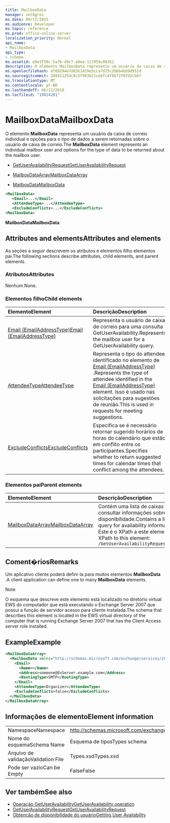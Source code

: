 ```yaml
---
title: MailboxData
manager: sethgros
ms.date: 09/17/2015
ms.audience: Developer
ms.topic: reference
ms.prod: office-online-server
localization_priority: Normal
api_name:
- MailboxData
api_type:
- schema
ms.assetid: e9e3f50c-5a7b-49c7-a9ea-117959c08352
description: O elemento MailboxData representa um usuário da caixa de correio individual e opções para o tipo de dados a serem retornadas sobre o usuário de caixa de correio.
ms.openlocfilehash: df60294e7d83b1459e5cca7d75c2b6b4bb9d931d
ms.sourcegitcommit: 34041125dc8c5f993b21cebfc4f8b72f0fd2cb6f
ms.translationtype: MT
ms.contentlocale: pt-BR
ms.lasthandoff: 06/11/2018
ms.locfileid: "19824281"
---
```

# <a name="mailboxdata"></a><span data-ttu-id="4225d-103">MailboxData</span><span class="sxs-lookup"><span data-stu-id="4225d-103">MailboxData</span></span>

<span data-ttu-id="4225d-104">O elemento **MailboxData** representa um usuário da caixa de correio individual e opções para o tipo de dados a serem retornadas sobre o usuário de caixa de correio.</span><span class="sxs-lookup"><span data-stu-id="4225d-104">The **MailboxData** element represents an individual mailbox user and options for the type of data to be returned about the mailbox user.</span></span> 
  
- [<span data-ttu-id="4225d-105">GetUserAvailabilityRequest</span><span class="sxs-lookup"><span data-stu-id="4225d-105">GetUserAvailabilityRequest</span></span>](getuseravailabilityrequest.md)
  
- [<span data-ttu-id="4225d-106">MailboxDataArray</span><span class="sxs-lookup"><span data-stu-id="4225d-106">MailboxDataArray</span></span>](mailboxdataarray.md)
  
- [<span data-ttu-id="4225d-107">MailboxData</span><span class="sxs-lookup"><span data-stu-id="4225d-107">MailboxData</span></span>](mailboxdata.md)
  
```xml
<MailboxData>
   <Email>...</Email>
   <AttendeeType>...</AttendeeType>
   <ExcludeConflicts>...</ExcludeConflicts>
<MailboxData>
```

<span data-ttu-id="4225d-108">**MailboxData**</span><span class="sxs-lookup"><span data-stu-id="4225d-108">**MailboxData**</span></span>

## <a name="attributes-and-elements"></a><span data-ttu-id="4225d-109">Attributes and elements</span><span class="sxs-lookup"><span data-stu-id="4225d-109">Attributes and elements</span></span>

<span data-ttu-id="4225d-110">As seções a seguir descrevem os atributos e elementos filho elementos pai.</span><span class="sxs-lookup"><span data-stu-id="4225d-110">The following sections describe attributes, child elements, and parent elements.</span></span>
  
### <a name="attributes"></a><span data-ttu-id="4225d-111">Atributos</span><span class="sxs-lookup"><span data-stu-id="4225d-111">Attributes</span></span>

<span data-ttu-id="4225d-112">Nenhum.</span><span class="sxs-lookup"><span data-stu-id="4225d-112">None.</span></span>
  
### <a name="child-elements"></a><span data-ttu-id="4225d-113">Elementos filho</span><span class="sxs-lookup"><span data-stu-id="4225d-113">Child elements</span></span>

|<span data-ttu-id="4225d-114">**Elemento**</span><span class="sxs-lookup"><span data-stu-id="4225d-114">**Element**</span></span>|<span data-ttu-id="4225d-115">**Descrição**</span><span class="sxs-lookup"><span data-stu-id="4225d-115">**Description**</span></span>|
|:-----|:-----|
|[<span data-ttu-id="4225d-116">Email (EmailAddressType)</span><span class="sxs-lookup"><span data-stu-id="4225d-116">Email (EmailAddressType)</span></span>](email-emailaddresstype.md) <br/> |<span data-ttu-id="4225d-117">Representa o usuário de caixa de correio para uma consulta GetUserAvailability.</span><span class="sxs-lookup"><span data-stu-id="4225d-117">Represents the mailbox user for a GetUserAvailability query.</span></span>  <br/> |
|[<span data-ttu-id="4225d-118">AttendeeType</span><span class="sxs-lookup"><span data-stu-id="4225d-118">AttendeeType</span></span>](attendeetype.md) <br/> |<span data-ttu-id="4225d-119">Representa o tipo do attendee identificado no elemento de [Email (EmailAddressType)](email-emailaddresstype.md) .</span><span class="sxs-lookup"><span data-stu-id="4225d-119">Represents the type of attendee identified in the [Email (EmailAddressType)](email-emailaddresstype.md) element.</span></span> <span data-ttu-id="4225d-120">Isso é usado nas solicitações para sugestões de reunião.</span><span class="sxs-lookup"><span data-stu-id="4225d-120">This is used in requests for meeting suggestions.</span></span>  <br/> |
|[<span data-ttu-id="4225d-121">ExcludeConflicts</span><span class="sxs-lookup"><span data-stu-id="4225d-121">ExcludeConflicts</span></span>](excludeconflicts.md) <br/> |<span data-ttu-id="4225d-122">Especifica se é necessário retornar sugerido horários de horas do calendário que estão em conflito entre os participantes.</span><span class="sxs-lookup"><span data-stu-id="4225d-122">Specifies whether to return suggested times for calendar times that conflict among the attendees.</span></span>  <br/> |
   
### <a name="parent-elements"></a><span data-ttu-id="4225d-123">Elementos pai</span><span class="sxs-lookup"><span data-stu-id="4225d-123">Parent elements</span></span>

|<span data-ttu-id="4225d-124">**Elemento**</span><span class="sxs-lookup"><span data-stu-id="4225d-124">**Element**</span></span>|<span data-ttu-id="4225d-125">**Descrição**</span><span class="sxs-lookup"><span data-stu-id="4225d-125">**Description**</span></span>|
|:-----|:-----|
|[<span data-ttu-id="4225d-126">MailboxDataArray</span><span class="sxs-lookup"><span data-stu-id="4225d-126">MailboxDataArray</span></span>](mailboxdataarray.md) <br/> |<span data-ttu-id="4225d-127">Contém uma lista de caixas de correio para consultar informações sobre a disponibilidade.</span><span class="sxs-lookup"><span data-stu-id="4225d-127">Contains a list of mailboxes to query for availability information.</span></span>  <br/> <span data-ttu-id="4225d-128">Este é o XPath a este elemento:</span><span class="sxs-lookup"><span data-stu-id="4225d-128">The following is the XPath to this element:</span></span>  <br/>  `/GetUserAvailabilityRequest/MailboxDataArray[i]` <br/> |
   
## <a name="remarks"></a><span data-ttu-id="4225d-129">Coment�rios</span><span class="sxs-lookup"><span data-stu-id="4225d-129">Remarks</span></span>

<span data-ttu-id="4225d-130">Um aplicativo cliente poderá defini-la para muitos elementos **MailboxData** .</span><span class="sxs-lookup"><span data-stu-id="4225d-130">A client application can define one to many **MailboxData** elements.</span></span> 
  
> [!NOTE]
> <span data-ttu-id="4225d-131">O esquema que descreve este elemento está localizado no diretório virtual EWS do computador que está executando o Exchange Server 2007 que possui a função de servidor acesso para cliente instalada.</span><span class="sxs-lookup"><span data-stu-id="4225d-131">The schema that describes this element is located in the EWS virtual directory of the computer that is running Exchange Server 2007 that has the Client Access server role installed.</span></span> 
  
## <a name="example"></a><span data-ttu-id="4225d-132">Example</span><span class="sxs-lookup"><span data-stu-id="4225d-132">Example</span></span>

```xml
<MailboxDataArray>
  <MailboxData xmlns="http://schemas.microsoft.com/exchange/services/2006/types">
    <Email>
      <Name></Name>
      <Address>someone@ExServer.example.com</Address>
      <RoutingType>SMTP</RoutingType>
    </Email>
    <AttendeeType>Organizer</AttendeeType>
    <ExcludeConflicts>false</ExcludeConflicts>
  </MailboxData>
</MailboxDataArray>
```

## <a name="element-information"></a><span data-ttu-id="4225d-133">Informações de elemento</span><span class="sxs-lookup"><span data-stu-id="4225d-133">Element information</span></span>

|||
|:-----|:-----|
|<span data-ttu-id="4225d-134">Namespace</span><span class="sxs-lookup"><span data-stu-id="4225d-134">Namespace</span></span>  <br/> |http://schemas.microsoft.com/exchange/services/2006/types  <br/> |
|<span data-ttu-id="4225d-135">Nome do esquema</span><span class="sxs-lookup"><span data-stu-id="4225d-135">Schema Name</span></span>  <br/> |<span data-ttu-id="4225d-136">Esquema de tipos</span><span class="sxs-lookup"><span data-stu-id="4225d-136">Types schema</span></span>  <br/> |
|<span data-ttu-id="4225d-137">Arquivo de validação</span><span class="sxs-lookup"><span data-stu-id="4225d-137">Validation File</span></span>  <br/> |<span data-ttu-id="4225d-138">Types.xsd</span><span class="sxs-lookup"><span data-stu-id="4225d-138">Types.xsd</span></span>  <br/> |
|<span data-ttu-id="4225d-139">Pode ser vazio</span><span class="sxs-lookup"><span data-stu-id="4225d-139">Can be Empty</span></span>  <br/> |<span data-ttu-id="4225d-140">False</span><span class="sxs-lookup"><span data-stu-id="4225d-140">False</span></span>  <br/> |
   
## <a name="see-also"></a><span data-ttu-id="4225d-141">Ver também</span><span class="sxs-lookup"><span data-stu-id="4225d-141">See also</span></span>

- [<span data-ttu-id="4225d-142">Operação GetUserAvailability</span><span class="sxs-lookup"><span data-stu-id="4225d-142">GetUserAvailability operation</span></span>](getuseravailability-operation.md)
- [<span data-ttu-id="4225d-143">GetUserAvailabilityRequest</span><span class="sxs-lookup"><span data-stu-id="4225d-143">GetUserAvailabilityRequest</span></span>](getuseravailabilityrequest.md)
- [<span data-ttu-id="4225d-144">Obtenção de disponibilidade do usuário</span><span class="sxs-lookup"><span data-stu-id="4225d-144">Getting User Availability</span></span>](http://msdn.microsoft.com/library/d4133fcb-9b0f-4e6b-aadf-a389da83516a%28Office.15%29.aspx)

